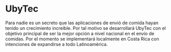 # UbyTec
Para nadie es un secreto que las aplicaciones de envió de comida hayan tenido un crecimiento increíble.  Por tal motivo se desarrollará UbyTec con el objetivo principal de ser la mejor opción a nivel nacional en el  envío de comidas. Por el momento se implementará localmente en Costa Rica con intenciones de expandirse  a todo Latinoamérica.
